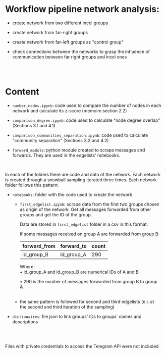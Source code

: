# Workflow pipeline network analysis:
- create network from two different incel groups
- create network from far-right groups
- create network from far-left groups as "control group"

- check connections between the networks to grasp the influence of communication between far right groups and incel ones

<br><br>

# Content

- `number_nodes.ipynb`: code used to compare the number of nodes in each network and calculate its z-score (memoire section 2.2)

- `comparison_degree.ipynb`: code used to calculate “node degree overlap” (Sections 3.1 and 4.1)

- `comparison_communities_separation.ipynb`: code used to calculate "community separation" (Sections 3.2 and 4.2)

- `forward_module`: python module created to scrape messages and forwards. They are used in the edgelists' notebooks.

<br>

In each of the folders there are code and data of the network. Each network is created through a snowball sampling iterated three times. Each network folder follows this pattern:

- `notebooks`: folder with the code used to create the network

    - `first_edgelist.ipynb`: scrape data from the first two groups chosen as origin of the network. Get all messages forwarded from other groups and get the ID of the group.
    
        Data are stored in `first_edgelist` folder in a csv in this format:

        If some messages received on group A are forwarded from group B:

        | forward_from | forward_to | count |
        |--------------|------------|-------|
        | id_group_B   | id_group_A | 290   |

        Where: <br>
        • id_group_A and id_group_B are numerical IDs of A and B

        • 290 is the number of messages forwarded from group B to group A
        <br><br>
    
    - the same pattern is followed for second and third edgelists (e.i. at the second and third iteration of the sampling)


- `dictionaires`: file json to link groups' IDs to groups' names and descriptions


<br><br>

Files with private credentials to access the Telegram API were not included